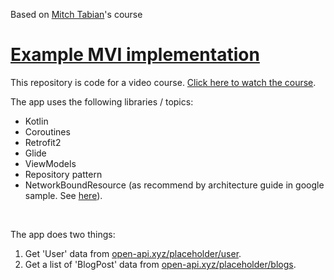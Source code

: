 Based on [Mitch Tabian](https://github.com/mitchtabian)'s course

<h1><a href="https://codingwithmitch.com/courses/model-view-intent-mvi-architecture/" target="_blank">Example MVI implementation</a></h1>
<p>This repository is code for a video course. <a href="https://codingwithmitch.com/courses/model-view-intent-mvi-architecture/" target="_blank">Click here to watch the course</a>.</p>
<p>The app uses the following libraries / topics:</p>
<ul>
	<li>Kotlin</li>
	<li>Coroutines</li>
	<li>Retrofit2</li>
	<li>Glide</li>
	<li>ViewModels</li>
	<li>Repository pattern</li>
	<li>NetworkBoundResource (as recommend by architecture guide in google sample. See <a href="https://github.com/googlesamples/android-architecture-components/blob/master/GithubBrowserSample/app/src/main/java/com/android/example/github/repository/NetworkBoundResource.kt" target="_blank">here</a>).</li>
</ul>
<br>
<p>The app does two things:</p>
<ol>
	<li>Get 'User' data from <a href="https://open-api.xyz/placeholder/user" target="_blank">open-api.xyz/placeholder/user</a>.</li>
	<li>Get a list of 'BlogPost' data from <a href="https://open-api.xyz/placeholder/blogs" target="_blank">open-api.xyz/placeholder/blogs</a>.</li>
</ol>
<br>
<p></p>
